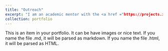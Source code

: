 ```yaml
---
title: "Outreach"
excerpt: "I am an academic mentor with the <a href ="https://projects.iq.harvard.edu/hgwise"> HGWISE (Harvard Graduate Women in Science and Engineering) </a> group in the India mentorship initiative, in partnership with <a href="https://learnwithleaders.com/hgwise">Learn with Leaders</a>. Once a month, we meet with 25-30 teenage girls to chat about careers in science"
collection: portfolio
---
```


This is an item in your portfolio. It can be have images or nice text. If you name the file .md, it will be parsed as markdown. If you name the file .html, it will be parsed as HTML. 
